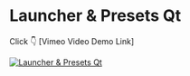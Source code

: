 # Launcher & Presets Qt

Click :point_down: [Vimeo Video Demo Link]

[![Launcher & Presets Qt](https://i.ibb.co/31hTTs2/sb.jpg)](https://vimeo.com/940411452/2ecdccfa10)
